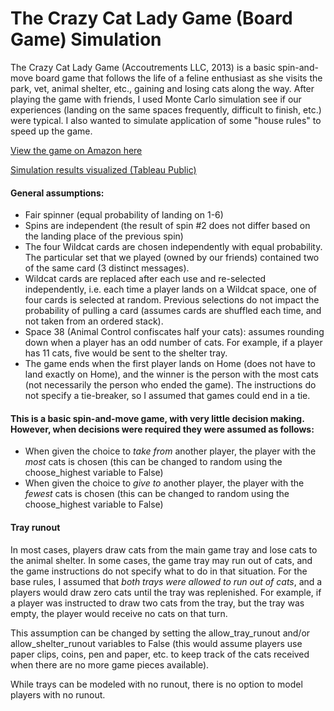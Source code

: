 # The Crazy Cat Lady Game (Board Game) Simulation

The Crazy Cat Lady Game (Accoutrements LLC, 2013) is a basic spin-and-move board game that follows the life of a feline enthusiast as she visits the park, vet, animal shelter, etc., gaining and losing cats along the way. After playing the game with friends, I used Monte Carlo simulation see if our experiences (landing on the same spaces frequently, difficult to finish, etc.) were typical. I also wanted to simulate application of some "house rules" to speed up the game.

[View the game on Amazon here](https://www.amazon.com/Accoutrements-11893-Crazy-Lady-Game/dp/B001J7AIAU)

[Simulation results visualized (Tableau Public)](https://public.tableau.com/app/profile/klg27/viz/BoardGameSimulationHoldontoYourCats/Dashboard)

#### General assumptions:
* Fair spinner (equal probability of landing on 1-6)
* Spins are independent (the result of spin #2 does not differ based on the landing place of the previous spin)
* The four Wildcat cards are chosen independently with equal probability. The particular set that we played (owned by our friends) contained two of the same card (3 distinct messages).
* Wildcat cards are replaced after each use and re-selected independently, i.e. each time a player lands on a Wildcat space, one of four cards is selected at random. Previous selections do not impact the probability of pulling a card (assumes cards are shuffled each time, and not taken from an ordered stack).
* Space 38 (Animal Control confiscates half your cats): assumes rounding down when a player has an odd number of cats. For example, if a player has 11 cats, five would be sent to the shelter tray.
* The game ends when the first player lands on Home (does not have to land exactly on Home), and the winner is the person with the most cats (not necessarily the person who ended the game). The instructions do not specify a tie-breaker, so I assumed that games could end in a tie.

#### This is a basic spin-and-move game, with very little decision making. However, when decisions were required they were assumed as follows:
* When given the choice to *take from* another player, the player with the *most* cats is chosen (this can be changed to random using the choose_highest variable to False)
* When given the choice to *give to* another player, the player with the *fewest* cats is chosen (this can be changed to random using the choose_highest variable to False)

#### Tray runout
In most cases, players draw cats from the main game tray and lose cats to the animal shelter. In some cases, the game tray may run out of cats, and the game instructions do not specify what to do in that situation. For the base rules, I assumed that *both trays were allowed to run out of cats*, and a players would draw zero cats until the tray was replenished. For example, if a player was instructed to draw two cats from the tray, but the tray was empty, the player would receive no cats on that turn.

This assumption can be changed by setting the allow_tray_runout and/or allow_shelter_runout variables to False (this would assume players use paper clips, coins, pen and paper, etc. to keep track of the cats received when there are no more game pieces available).

While trays can be modeled with no runout, there is no option to model players with no runout.

